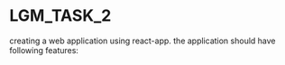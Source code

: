 # LGM_TASK_2
creating a web application using react-app. the application should have following features:
